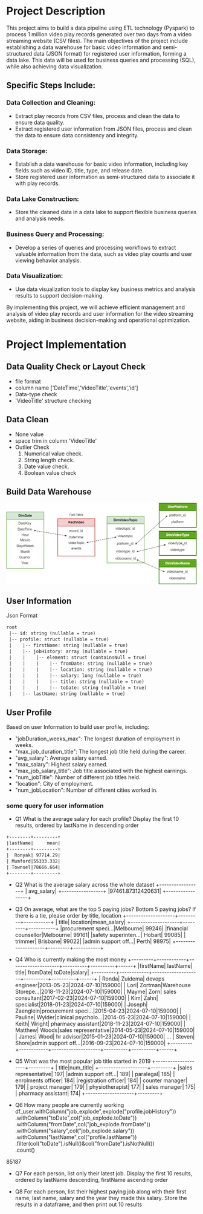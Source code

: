 # Project Description

This project aims to build a data pipeline using ETL technology (Pyspark) to process 1 million video play records generated over two days from a video streaming website (CSV files). The main objectives of the project include establishing a data warehouse for basic video information and semi-structured data (JSON format) for registered user information, forming a data lake. This data will be used for business queries and processing (SQL), while also achieving data visualization.

## Specific Steps Include:

### Data Collection and Cleaning:
- Extract play records from CSV files, process and clean the data to ensure data quality.
- Extract registered user information from JSON files, process and clean the data to ensure data consistency and integrity.

### Data Storage:
- Establish a data warehouse for basic video information, including key fields such as video ID, title, type, and release date.
- Store registered user information as semi-structured data to associate it with play records.

### Data Lake Construction:
- Store the cleaned data in a data lake to support flexible business queries and analysis needs.

### Business Query and Processing:
- Develop a series of queries and processing workflows to extract valuable information from the data, such as video play counts and user viewing behavior analysis.

### Data Visualization:
- Use data visualization tools to display key business metrics and analysis results to support decision-making.

By implementing this project, we will achieve efficient management and analysis of video play records and user information for the video streaming website, aiding in business decision-making and operational optimization.

# Project Implementation

## Data Quality Check or Layout Check
- file format
- column name ['DateTime','VideoTitle','events','id']
- Data-type check
- 'VideoTitle' structure checking

## Data Clean
- None value
- space trim in column 'VideoTitle'
- Outlier Check
  1. Numerical value check. 
  2. String length check. 
  3. Date value check. 
  4. Boolean value check

## Build Data Warehouse
![alt text](<picture/star schema.png>)

## User Information
Json Format

```plaintext
root
 |-- id: string (nullable = true)
 |-- profile: struct (nullable = true)
 |    |-- firstName: string (nullable = true)
 |    |-- jobHistory: array (nullable = true)
 |    |    |-- element: struct (containsNull = true)
 |    |    |    |-- fromDate: string (nullable = true)
 |    |    |    |-- location: string (nullable = true)
 |    |    |    |-- salary: long (nullable = true)
 |    |    |    |-- title: string (nullable = true)
 |    |    |    |-- toDate: string (nullable = true)
 |    |-- lastName: string (nullable = true)

```
## User Profile
Based on user Information to build user profile, including:

+ "jobDuration_weeks_max": The longest duration of employment in weeks.
+ "max_job_duration_title": The longest job title held during the career.
+ "avg_salary": Average salary earned.
+ "max_salary": Highest salary earned.
+ "max_job_salary_title": Job title associated with the highest earnings.
+ "num_jobTitle": Number of different job titles held.
+ "location": City of employment.
+ "num_jobLocation": Number of different cities worked in.

### some query for user information

+ Q1 What is the average salary for each profile? Display the first 10 results, ordered by lastName in descending order
```plaintext
+--------+---------+
|lastName|     mean|
+--------+---------+
|  Ronyak| 97714.29|
| Mumford|55333.332|
| Townsel|78666.664|
+--------+---------+
```
+ Q2 What is the average salary across the whole dataset
+-----------------+
|       avg_salary|
+-----------------+
|97461.87312420631|
+-----------------+
+ Q3 On average, what are the top 5 paying jobs? Bottom 5 paying jobs? If there is a tie, please order by title, location
+--------------------+---------+-----------+
|               title| location|mean_salary|
+--------------------+---------+-----------+
|procurement speci...|Melbourne|      99246|
|financial counsellor|Melbourne|      99161|
|safety superinten...|   Hobart|      99085|
|             trimmer| Brisbane|      99022|
|admin support off...|    Perth|      98975|
+--------------------+---------+-----------+
+ Q4 Who is currently making the most money
+---------+------------+--------------------+----------+----------+------+
|firstName|    lastName|               title|  fromDate|    toDate|salary|
+---------+------------+--------------------+----------+----------+------+
|    Ronda|     Zuidema|     devops engineer|2013-05-23|2024-07-10|159000|
|     Lori|     Zortman|Warehouse Storepe...|2018-11-23|2024-07-10|159000|
|    Mayme|        Zorn|    sales consultant|2017-02-23|2024-07-10|159000|
|      Kim|        Zahn|          specialist|2018-01-23|2024-07-10|159000|
|   Joseph|   Zaenglein|procurement speci...|2015-04-23|2024-07-10|159000|
|  Pauline|      Wylder|clinical psycholo...|2014-05-23|2024-07-10|159000|
|    Keith|      Wright|  pharmacy assistant|2018-11-23|2024-07-10|159000|
|  Matthew|       Woods|sales representative|2014-05-23|2024-07-10|159000|
|    James|        Wood|          hr advisor|2015-01-23|2024-07-10|159000|
...
|   Steven|       Shore|admin support off...|2016-09-23|2024-07-10|159000|
+---------+------------+--------------------+----------+----------+------+

+ Q5 What was the most popular job title started in 2019
+--------------------+---------+
|               title|num_title|
+--------------------+---------+
|sales representative|      197|
|admin support off...|      189|
|           paralegal|      185|
|  enrolments officer|      184|
|registration officer|      184|
|     counter manager|      179|
|     project manager|      179|
|     physiotherapist|      177|
|       sales manager|      175|
|  pharmacy assistant|      174|
+--------------------+---------+
+ Q6 How many people are currently working
df_user.withColumn("job_explode",explode("profile.jobHistory"))\
       .withColumn("toDate",col("job_explode.toDate"))\
       .withColumn("fromDate",col("job_explode.fromDate"))\
       .withColumn("salary",col("job_explode.salary"))\
       .withColumn("lastName",col("profile.lastName"))\
       .filter(col("toDate").isNull()&col("fromDate").isNotNull())\
       .count()

85187
    
+ Q7 For each person, list only their latest job. Display the first 10 results, ordered by lastName descending, firstName ascending order


+ Q8  For each person, list their highest paying job along with their first name, last name, salary and the year they made this salary. Store the results in a dataframe, and then print out 10 results

